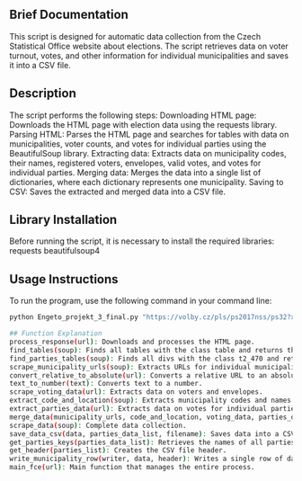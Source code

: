 ## Brief Documentation
This script is designed for automatic data collection from the Czech Statistical Office website about elections. The script retrieves data on voter turnout, votes, and other information for individual municipalities and saves it into a CSV file.

## Description
The script performs the following steps:
Downloading HTML page: Downloads the HTML page with election data using the requests library.
Parsing HTML: Parses the HTML page and searches for tables with data on municipalities, voter counts, and votes for individual parties using the BeautifulSoup library.
Extracting data: Extracts data on municipality codes, their names, registered voters, envelopes, valid votes, and votes for individual parties.
Merging data: Merges the data into a single list of dictionaries, where each dictionary represents one municipality.
Saving to CSV: Saves the extracted and merged data into a CSV file.

## Library Installation
Before running the script, it is necessary to install the required libraries:
requests
beautifulsoup4

## Usage Instructions
To run the program, use the following command in your command line:

```bash
python Engeto_projekt_3_final.py "https://volby.cz/pls/ps2017nss/ps32?xjazyk=CZ&xkraj=2&xnumnuts=2101" results_benesov.csv

## Function Explanation
process_response(url): Downloads and processes the HTML page.
find_tables(soup): Finds all tables with the class table and returns their rows.
find_parties_tables(soup): Finds all divs with the class t2_470 and returns their rows.
scrape_municipality_urls(soup): Extracts URLs for individual municipalities.
convert_relative_to_absolute(url): Converts a relative URL to an absolute URL.
text_to_number(text): Converts text to a number.
scrape_voting_data(url): Extracts data on voters and envelopes.
extract_code_and_location(soup): Extracts municipality codes and names.
extract_parties_data(url): Extracts data on votes for individual parties.
merge_data(municipality_urls, code_and_location, voting_data, parties_data_list): Merges all data into a single list of dictionaries.
scrape_data(soup): Complete data collection.
save_data_csv(data, parties_data_list, filename): Saves data into a CSV file.
get_parties_keys(parties_data_list): Retrieves the names of all parties.
get_header(parties_list): Creates the CSV file header.
write_municipality_row(writer, data, header): Writes a single row of data into the CSV file.
main_fce(url): Main function that manages the entire process.
